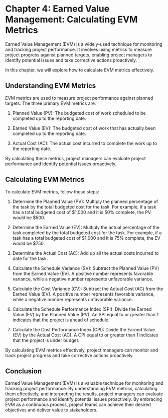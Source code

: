 Chapter 4: Earned Value Management: Calculating EVM Metrics
===========================================================

Earned Value Management (EVM) is a widely-used technique for monitoring and tracking project performance. It involves using metrics to measure project progress against planned targets, enabling project managers to identify potential issues and take corrective actions proactively.

In this chapter, we will explore how to calculate EVM metrics effectively.

Understanding EVM Metrics
-------------------------

EVM metrics are used to measure project performance against planned targets. The three primary EVM metrics are:

1. Planned Value (PV): The budgeted cost of work scheduled to be completed up to the reporting date.

2. Earned Value (EV): The budgeted cost of work that has actually been completed up to the reporting date.

3. Actual Cost (AC): The actual cost incurred to complete the work up to the reporting date.

By calculating these metrics, project managers can evaluate project performance and identify potential issues proactively.

Calculating EVM Metrics
-----------------------

To calculate EVM metrics, follow these steps:

1. Determine the Planned Value (PV): Multiply the planned percentage of the task by the total budgeted cost for the task. For example, if a task has a total budgeted cost of $1,000 and it is 50% complete, the PV would be $500.

2. Determine the Earned Value (EV): Multiply the actual percentage of the task completed by the total budgeted cost for the task. For example, if a task has a total budgeted cost of $1,000 and it is 75% complete, the EV would be $750.

3. Determine the Actual Cost (AC): Add up all the actual costs incurred to date for the task.

4. Calculate the Schedule Variance (SV): Subtract the Planned Value (PV) from the Earned Value (EV). A positive number represents favorable variance, while a negative number represents unfavorable variance.

5. Calculate the Cost Variance (CV): Subtract the Actual Cost (AC) from the Earned Value (EV). A positive number represents favorable variance, while a negative number represents unfavorable variance.

6. Calculate the Schedule Performance Index (SPI): Divide the Earned Value (EV) by the Planned Value (PV). An SPI equal to or greater than 1 indicates that the project is ahead of schedule.

7. Calculate the Cost Performance Index (CPI): Divide the Earned Value (EV) by the Actual Cost (AC). A CPI equal to or greater than 1 indicates that the project is under budget.

By calculating EVM metrics effectively, project managers can monitor and track project progress and take corrective actions proactively.

Conclusion
----------

Earned Value Management (EVM) is a valuable technique for monitoring and tracking project performance. By understanding EVM metrics, calculating them effectively, and interpreting the results, project managers can evaluate project performance and identify potential issues proactively. By embracing EVM as a continuous process, project teams can achieve their desired objectives and deliver value to stakeholders.


